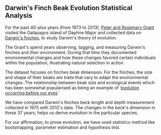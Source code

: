 ## Darwin's Finch Beak Evolution Statistical Analysis

For the past 40-plus years (from 1973 to 2013), [Peter and Rosemary Grant](https://en.wikipedia.org/wiki/Peter_and_Rosemary_Grant) visited the Galápagos island of Daphne Major and collected data on [Darwin's finches](https://en.wikipedia.org/wiki/Darwin's_finches), to study Darwin's theory of evolution.

The Grant's spend years observing, tagging, and measuring Darwin's finches and their environment. During that time they documented environmental changes and how these changes favored certain individuals within the population, illustrating natural selection in action.

The dataset focuses on finches beak dimension. For the finches, the size and shape of their beaks are traits that vary to adapt the environmental changes. The relationship between beak size and ecological events which has been somewhat popularised as being an example of ‘[evolution occurring before our eyes](https://books.google.co.in/books/about/The_Beak_of_the_Finch.html?id=-bbh3c4ezP0C&redir_esc=y)’.

We have compared Darwin's finches beck length and depth measurement collected in 1975 with 2012's data. The changes in the beck's dimension in these 37 years, helps us derive evolution in the particular species.

For our affirmation, to prove evolution, we have used statistics method like bootstrapping, parameter estimation and hypothesis test.
